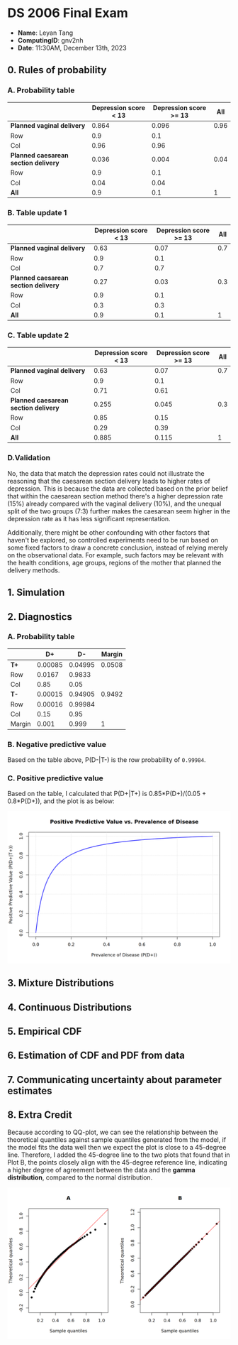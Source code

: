 # DS 2006 Final Exam
- **Name**: Leyan Tang
- **ComputingID**: gnv2nh
- **Date**: 11:30AM, December 13th, 2023

## 0. Rules of probability
### A. Probability table
|             | Depression score < 13   | Depression score >= 13 | All  |
| ----------- | ----------- | ----------- | ----------- |
| **Planned vaginal delivery** | 0.864   | 0.096   | 0.96 |
| Row |0.9| 0.1  | |
| Col | 0.96 | 0.96  | |
| **Planned caesarean section delivery** | 0.036  |0.004   | 0.04 |
| Row | 0.9  | 0.1  | |
| Col | 0.04 |0.04 | |
| **All** | 0.9  |  0.1  | 1 |

### B. Table update 1
|             | Depression score < 13   | Depression score >= 13 | All  |
| ----------- | ----------- | ----------- | ----------- |
| **Planned vaginal delivery** | 0.63    | 0.07    | 0.7 |
| Row |0.9| 0.1  | |
| Col | 0.7 | 0.7  | |
| **Planned caesarean section delivery** | 0.27  |0.03   | 0.3 |
| Row | 0.9  | 0.1  | |
| Col | 0.3 |0.3 | |
| **All** | 0.9  | 0.1  | 1 |

### C. Table update 2
|             | Depression score < 13   | Depression score >= 13 | All  |
| ----------- | ----------- | ----------- | ----------- |
| **Planned vaginal delivery** | 0.63    | 0.07    | 0.7 |
| Row |0.9| 0.1  | |
| Col | 0.71 | 0.61  | |
| **Planned caesarean section delivery** | 0.255  |0.045   | 0.3 |
| Row | 0.85  | 0.15  | |
| Col | 0.29 |0.39 | |
| **All** | 0.885 | 0.115  | 1 |

### D.Validation
No, the data that match the depression rates could not illustrate the reasoning that the caesarean section delivery leads to higher rates of depression. This is because the data are collected based on the prior belief that within the caesarean section method there's a higher depression rate (15%) already compared with the vaginal delivery (10%), and the unequal split of the two groups (7:3) further makes the caesarean seem higher in the depression rate as it has less significant representation. 

Additionally, there might be other confounding with other factors that haven't be explored, so controlled experiments need to be run based on some fixed factors to draw a concrete conclusion, instead of relying merely on the observational data. For example, such factors may be relevant with the health conditions, age groups, regions of the mother that planned the delivery methods.

## 1. Simulation


## 2. Diagnostics
### A. Probability table
|             | D+    | D- | Margin  |
| ----------- | ----------- | ----------- | ----------- |
| **T+** | 0.00085    | 0.04995    | 0.0508 |
| Row |0.0167| 0.9833  | |
| Col | 0.85 | 0.05  | |
| **T-** | 0.00015  |0.94905   | 0.9492 |
| Row | 0.00016  | 0.99984  | |
| Col | 0.15 |0.95 | |
| Margin | 0.001  | 0.999   | 1 |

### B. Negative predictive value
Based on the table above, P(D-|T-) is the row probability of `0.99984`.

### C. Positive predictive value

Based on the table, I calculated that P(D+|T+) is 0.85\*P(D+)/(0.05 + 0.8\*P(D+)), and the plot is as below:

![image](q2.png)

## 3. Mixture Distributions


## 4. Continuous Distributions


## 5. Empirical CDF



## 6. Estimation of CDF and PDF from data


## 7. Communicating uncertainty about parameter estimates


## 8. Extra Credit
Because according to QQ-plot, we can see the relationship between the theoretical quantiles against sample quantiles generated from the model, if the model fits the data well then we expect the plot is close to a 45-degree line. Therefore, I added the 45-degree line to the two plots that found that in Plot B, the points closely align with the 45-degree reference line, indicating a higher degree of agreement between the data and the **gamma distribution**, compared to the normal distribution. 

![image](q8.png)